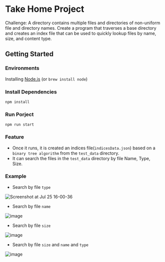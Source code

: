 # Take Home Project

Challenge: A directory contains multiple files and directories of non-uniform file and directory names. Create a program that traverses a base directory and creates an index file that can be used to quickly lookup files by name, size, and content type.


## Getting Started


### Environments
Installing [Node.js](https://nodejs.org/en/) (or `brew install node`)


### Install Dependencies

```
npm install
```

### Run Porject

```
npm run start
```

### Feature
- Once it runs, it is created an indices file(`indicesData.json`) based on a `binary tree algorithm` from the `test_data` directory.
- It can search the files in the `test_data` directory by file Name, Type, Size.

### Example
- Search by file `type`

![Screenshot at Jul 25 16-00-36](https://user-images.githubusercontent.com/78063448/180864242-8e2f4e79-11e9-4c7e-8d2f-628bc6a52382.png)

- Search by file `name`

![image](https://user-images.githubusercontent.com/78063448/180864436-43d2d158-41c8-4dd5-9aaf-3cec089c5b3e.png)

- Search by file `size`

![image](https://user-images.githubusercontent.com/78063448/180864549-c123c4b7-c870-4c35-b5de-4b268bfe7295.png)

- Search by file `size` and `name` and `type`

![image](https://user-images.githubusercontent.com/78063448/180864732-49410106-916d-4011-945f-2d0ccfdfbb5a.png)

